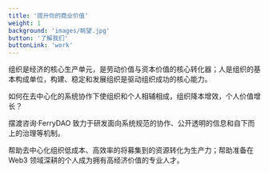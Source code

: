 ```yaml
---
title: '提升你的商业价值'
weight: 1
background: 'images/眺望.jpg'
button: '了解我们'
buttonLink: 'work'
---
```


组织是经济的核心生产单元，是劳动价值与资本价值的核心转化器；人是组织的基本构成单位，构建、稳定和发展组织是驱动组织成功的核心能力。

如何在去中心化的系统协作下使组织和个人相辅相成，组织降本增效，个人价值增长？

摆渡咨询·FerryDAO 致力于研发面向系统规范的协作、公开透明的信息和自下而上的治理等机制。

帮助去中心化组织低成本、高效率的将募集到的资源转化为生产力；帮助准备在 Web3 领域深耕的个人成为拥有高经济价值的专业人才。

